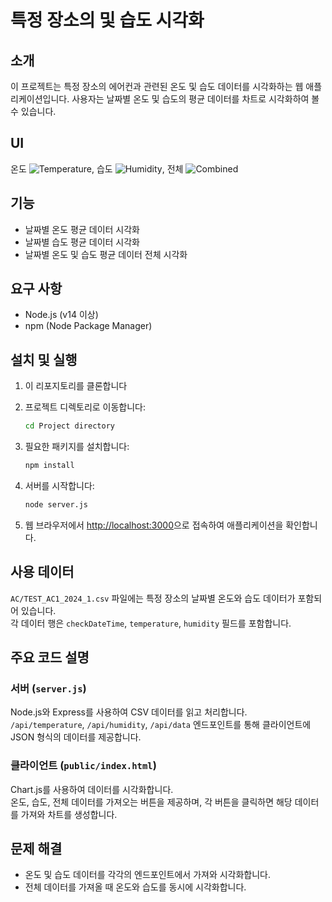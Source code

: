 # 특정 장소의 및 습도 시각화

## 소개
이 프로젝트는 특정 장소의 에어컨과 관련된 온도 및 습도 데이터를 시각화하는 웹 애플리케이션입니다. 사용자는 날짜별 온도 및 습도의 평균 데이터를 차트로 시각화하여 볼 수 있습니다.


## UI
온도 ![Temperature](https://github.com/LouiIII3/Temperature_Humidity-Visualization_Project/assets/119919129/075770cb-96f7-4fbc-8e78-db760b2497cf), 습도 ![Humidity](https://github.com/LouiIII3/Temperature_Humidity-Visualization_Project/assets/119919129/f2f28c9f-f927-43a8-bf32-37311c411673), 전체 ![Combined](https://github.com/LouiIII3/Temperature_Humidity-Visualization_Project/assets/119919129/c2a57a0b-79a8-4dfa-b7a1-dcfa2e366b38)


## 기능
- 날짜별 온도 평균 데이터 시각화
- 날짜별 습도 평균 데이터 시각화
- 날짜별 온도 및 습도 평균 데이터 전체 시각화

## 요구 사항
- Node.js (v14 이상)
- npm (Node Package Manager)

## 설치 및 실행
1. 이 리포지토리를 클론합니다

2. 프로젝트 디렉토리로 이동합니다:
   ```bash
   cd Project directory

3. 필요한 패키지를 설치합니다:
   ```bash
   npm install

4. 서버를 시작합니다:
   ```bash
   node server.js

5. 웹 브라우저에서 [http://localhost:3000](http://localhost:3000)으로 접속하여 애플리케이션을 확인합니다.



## 사용 데이터
`AC/TEST_AC1_2024_1.csv` 파일에는 특정 장소의 날짜별 온도와 습도 데이터가 포함되어 있습니다.<br> 각 데이터 행은 `checkDateTime`, `temperature`, `humidity` 필드를 포함합니다.

## 주요 코드 설명
### 서버 (`server.js`)
Node.js와 Express를 사용하여 CSV 데이터를 읽고 처리합니다.<br> `/api/temperature`, `/api/humidity`, `/api/data` 엔드포인트를 통해 클라이언트에 JSON 형식의 데이터를 제공합니다.

### 클라이언트 (`public/index.html`)
Chart.js를 사용하여 데이터를 시각화합니다.<br> 온도, 습도, 전체 데이터를 가져오는 버튼을 제공하며, 각 버튼을 클릭하면 해당 데이터를 가져와 차트를 생성합니다.

## 문제 해결
- 온도 및 습도 데이터를 각각의 엔드포인트에서 가져와 시각화합니다.
- 전체 데이터를 가져올 때 온도와 습도를 동시에 시각화합니다.
